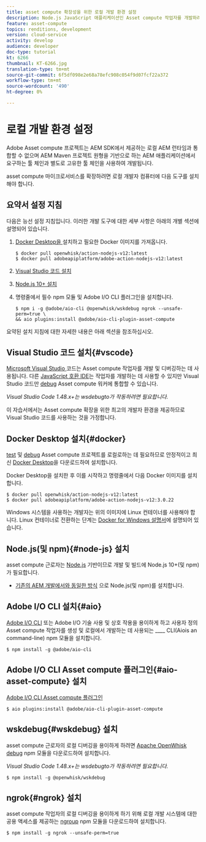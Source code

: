 ```yaml
---
title: asset compute 확장성을 위한 로컬 개발 환경 설정
description: Node.js JavaScript 애플리케이션인 Asset compute 작업자를 개발하려면 Node.js 및 다양한 npm 모듈에서 Docker Desktop 및 Microsoft Visual Studio 코드에 이르기까지 기존의 AEM 개발과는 다른 특정 개발 도구가 필요합니다.
feature: asset-compute
topics: renditions, development
version: cloud-service
activity: develop
audience: developer
doc-type: tutorial
kt: 6266
thumbnail: KT-6266.jpg
translation-type: tm+mt
source-git-commit: 6f5df098e2e68a78efc908c054f9d07fcf22a372
workflow-type: tm+mt
source-wordcount: '490'
ht-degree: 0%

---
```



# 로컬 개발 환경 설정

Adobe Asset compute 프로젝트는 AEM SDK에서 제공하는 로컬 AEM 런타임과 통합할 수 없으며 AEM Maven 프로젝트 원형을 기반으로 하는 AEM 애플리케이션에서 요구하는 툴 체인과 별도로 고유한 툴 체인을 사용하여 개발됩니다.

asset compute 마이크로서비스를 확장하려면 로컬 개발자 컴퓨터에 다음 도구를 설치해야 합니다.

## 요약서 설정 지침

다음은 능선 설정 지침입니다. 이러한 개발 도구에 대한 세부 사항은 아래의 개별 섹션에 설명되어 있습니다.

1. [Docker Desktop을 ](https://www.docker.com/products/docker-desktop) 설치하고 필요한 Docker 이미지를 가져옵니다.

   ```
   $ docker pull openwhisk/action-nodejs-v12:latest
   $ docker pull adobeapiplatform/adobe-action-nodejs-v12:latest
   ```

1. [Visual Studio 코드 설치](https://code.visualstudio.com/download)
1. [Node.js 10+ 설치](../../local-development-environment/development-tools.md#node-js)
1. 명령줄에서 필수 npm 모듈 및 Adobe I/O CLI 플러그인을 설치합니다.

   ```
   $ npm i -g @adobe/aio-cli @openwhisk/wskdebug ngrok --unsafe-perm=true \
   && aio plugins:install @adobe/aio-cli-plugin-asset-compute
   ```

요약된 설치 지침에 대한 자세한 내용은 아래 섹션을 참조하십시오.

## Visual Studio 코드 설치{#vscode}

[Microsoft Visual Studio ](https://code.visualstudio.com/download) 코드는 Asset compute 작업자를 개발 및 디버깅하는 데 사용됩니다. 다른 [JavaScript 호환 IDE](../../local-development-environment/development-tools.md#set-up-the-development-ide)는 작업자를 개발하는 데 사용할 수 있지만 Visual Studio 코드만 [debug](../test-debug/debug.md) Asset compute 워커에 통합할 수 있습니다.

_Visual Studio Code 1.48.x+는  [](#wskdebug) wsdebugto가 작동하려면 필요합니다._

이 자습서에서는 Asset compute 확장을 위한 최고의 개발자 환경을 제공하므로 Visual Studio 코드를 사용하는 것을 가정합니다.

## Docker Desktop 설치{#docker}

[test](../test-debug/test.md) 및 [debug](../test-debug/debug.md) Asset compute 프로젝트를 로컬로하는 데 필요하므로 안정적이고 최신 [Docker Desktop](https://www.docker.com/products/docker-desktop)을 다운로드하여 설치합니다.

Docker Desktop을 설치한 후 이를 시작하고 명령줄에서 다음 Docker 이미지를 설치합니다.

```
$ docker pull openwhisk/action-nodejs-v12:latest
$ docker pull adobeapiplatform/adobe-action-nodejs-v12:3.0.22
```

Windows 시스템을 사용하는 개발자는 위의 이미지에 Linux 컨테이너를 사용해야 합니다. Linux 컨테이너로 전환하는 단계는 [Docker for Windows 설명서](https://docs.docker.com/docker-for-windows/)에 설명되어 있습니다.

## Node.js(및 npm){#node-js} 설치

asset compute 근로자는 [Node.js](https://nodejs.org/) 기반이므로 개발 및 빌드에 Node.js 10+(및 npm)가 필요합니다.

+ [기존의 AEM 개발에서와 동일한 방식](../../local-development-environment/development-tools.md#node-js) 으로 Node.js(및 npm)를 설치합니다.

## Adobe I/O CLI 설치{#aio}

[Adobe I/O CLI](../../local-development-environment/development-tools.md#aio-cli) 또는 Adobe I/O 기술 사용 및 상호 작용을 용이하게 하고 사용자 정의 Asset compute 작업자를 생성 및 로컬에서 개발하는 데 사용되는  ____ CLI(Aiois an command-line) npm 모듈을 설치합니다.

```
$ npm install -g @adobe/aio-cli
```

## Adobe I/O CLI Asset compute 플러그인{#aio-asset-compute} 설치

[Adobe I/O CLI Asset compute 플러그인](https://github.com/adobe/aio-cli-plugin-asset-compute)

```
$ aio plugins:install @adobe/aio-cli-plugin-asset-compute
```

## wskdebug{#wskdebug} 설치

asset compute 근로자의 로컬 디버깅을 용이하게 하려면 [Apache OpenWhisk debug](https://www.npmjs.com/package/@openwhisk/wskdebug) npm 모듈을 다운로드하여 설치합니다.

_Visual Studio Code 1.48.x+는  [](#wskdebug) wsdebugto가 작동하려면 필요합니다._

```
$ npm install -g @openwhisk/wskdebug
```

## ngrok{#ngrok} 설치

asset compute 작업자의 로컬 디버깅을 용이하게 하기 위해 로컬 개발 시스템에 대한 공용 액세스를 제공하는 [ngroup](https://www.npmjs.com/package/ngrok) npm 모듈을 다운로드하여 설치합니다.

```
$ npm install -g ngrok --unsafe-perm=true
```
